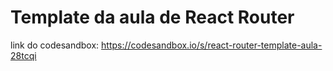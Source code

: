 # Template da aula de React Router

link do codesandbox: https://codesandbox.io/s/react-router-template-aula-28tcqi
